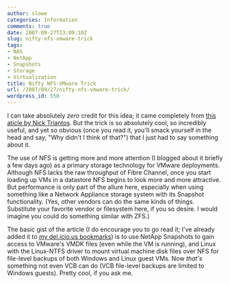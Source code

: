 ```yaml
---
author: slowe
categories: Information
comments: true
date: 2007-09-27T23:09:10Z
slug: nifty-nfs-vmware-trick
tags:
- NAS
- NetApp
- Snapshots
- Storage
- Virtualization
title: Nifty NFS-VMware Trick
url: /2007/09/27/nifty-nfs-vmware-trick/
wordpress_id: 550
---
```


I can take absolutely _zero_ credit for this idea; it came completely from [this aticle by Nick Triantos](http://storagefoo.blogspot.com/2007/09/vmware-on-nfs-backup-tricks.html). But the trick is so absolutely cool, so incredibly useful, and yet so obvious (once you read it, you'll smack yourself in the head and say, "Why didn't I think of that?") that I just had to say something about it.

The use of NFS is getting more and more attention (I blogged about it briefly a few days ago) as a primary storage technology for VMware deployments. Although NFS lacks the raw throughput of Fibre Channel, once you start loading up VMs in a datastore NFS begins to look more and more attractive. But performance is only part of the allure here, especially when using something like a Network Appliance storage system with its Snapshot functionality. (Yes, other vendors can do the same kinds of things. Substitute your favorite vendor or filesystem here, if you so desire. I would imagine you could do something similar with ZFS.)

The basic gist of the article (I do encourage you to go read it; I've already added it to [my del.icio.us bookmarks](http://del.icio.us/slowe/)) is to use NetApp Snapshots to gain access to VMware's VMDK files (even while the VM is running), and Linux with the Linux-NTFS driver to mount virtual machine disk files over NFS for file-level backups of both Windows and Linux guest VMs. Now _that's_ something not even VCB can do (VCB file-level backups are limited to Windows guests). Pretty cool, if you ask me.
